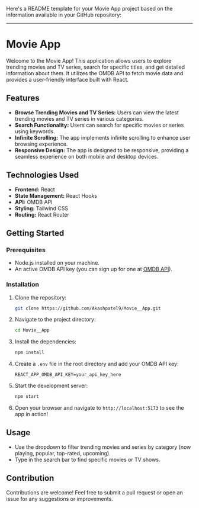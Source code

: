 Here's a README template for your Movie App project based on the information available in your GitHub repository:

---

# Movie App

Welcome to the Movie App! This application allows users to explore trending movies and TV series, search for specific titles, and get detailed information about them. It utilizes the OMDB API to fetch movie data and provides a user-friendly interface built with React.

## Features

- **Browse Trending Movies and TV Series:** Users can view the latest trending movies and TV series in various categories.
- **Search Functionality:** Users can search for specific movies or series using keywords.
- **Infinite Scrolling:** The app implements infinite scrolling to enhance user browsing experience.
- **Responsive Design:** The app is designed to be responsive, providing a seamless experience on both mobile and desktop devices.

## Technologies Used

- **Frontend:** React
- **State Management:** React Hooks
- **API:** OMDB API
- **Styling:** Tailwind CSS
- **Routing:** React Router

## Getting Started

### Prerequisites

- Node.js installed on your machine.
- An active OMDB API key (you can sign up for one at [OMDB API](http://www.omdbapi.com/)).

### Installation

1. Clone the repository:

   ```bash
   git clone https://github.com/Akashpatel9/Movie__App.git
   ```

2. Navigate to the project directory:

   ```bash
   cd Movie__App
   ```

3. Install the dependencies:

   ```bash
   npm install
   ```

4. Create a `.env` file in the root directory and add your OMDB API key:

   ```plaintext
   REACT_APP_OMDB_API_KEY=your_api_key_here
   ```

5. Start the development server:

   ```bash
   npm start
   ```

6. Open your browser and navigate to `http://localhost:5173` to see the app in action!

## Usage

- Use the dropdown to filter trending movies and series by category (now playing, popular, top-rated, upcoming).
- Type in the search bar to find specific movies or TV shows.

## Contribution

Contributions are welcome! Feel free to submit a pull request or open an issue for any suggestions or improvements.
